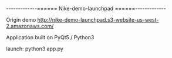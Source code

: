  -------------====== Nike-demo-launchpad ======-------------

Origin demo
http://nike-demo-launchpad.s3-website-us-west-2.amazonaws.com/

Application built on PyQt5 / Python3 

launch: python3 app.py 
